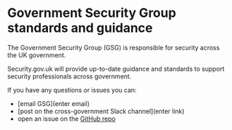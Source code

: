 # Government Security Group standards and guidance 

The Government Security Group (GSG) is responsible for security across the UK government. 

Security.gov.uk will provide up-to-date guidance and standards to support security professionals across government.

If you have any questions or issues you can:

- [email GSG](enter email)
- [post on the cross-government Slack channel](enter link)
- open an issue on the [GitHub repo](https://github.com/cabinetoffice/gsg-guidance)


